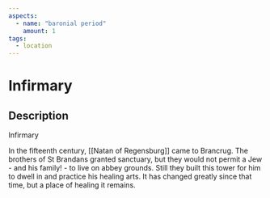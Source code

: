 ```yaml
---
aspects: 
  - name: "baronial period"
    amount: 1
tags:
  - location
---
```


# Infirmary

## Description
Infirmary

In the fifteenth century, [[Natan of Regensburg]] came to Brancrug. The brothers of St Brandans granted sanctuary, but they would not permit a Jew - and his family! - to live on abbey grounds. Still they built this tower for him to dwell in and practice his healing arts. It has changed greatly since that time, but a place of healing it remains.